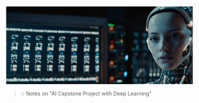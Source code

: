 ![AI Capstone Project with Deep Learning](https://github.com/gitrsi/cyberops.zone/blob/main/assets/artificial_intelligence_capstone.jpg "AI Capstone Project with Deep Learning")

> :bulb: Notes on "AI Capstone Project with Deep Learning"


